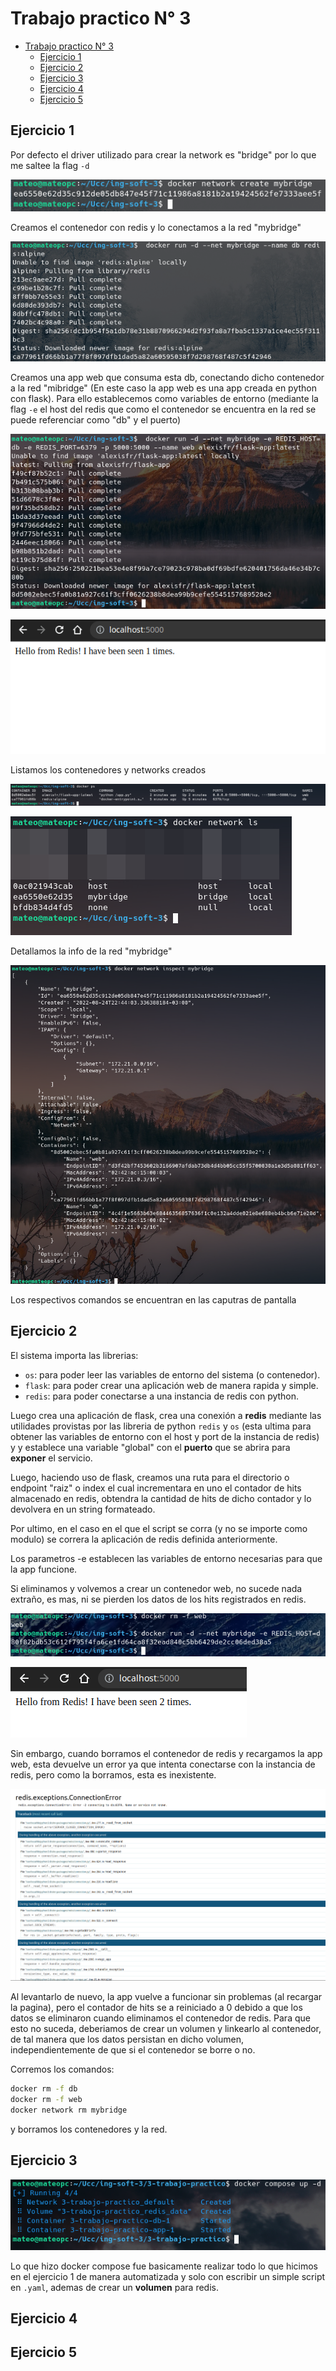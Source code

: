# Trabajo practico N° 3

- [Trabajo practico N° 3](#trabajo-practico-n-3)
  - [Ejercicio 1](#ejercicio-1)
  - [Ejercicio 2](#ejercicio-2)
  - [Ejercicio 3](#ejercicio-3)
  - [Ejercicio 4](#ejercicio-4)
  - [Ejercicio 5](#ejercicio-5)

## Ejercicio 1

Por defecto el driver utilizado para crear la network es "bridge" por lo que me saltee la flag `-d`

![](img/network_create.png)

Creamos el contenedor con redis y lo conectamos  a la red "mybridge"

![](img/creating_redis.png)

Creamos una app web que consuma esta db, conectando dicho contenedor a la red "mibridge" (En este caso la app web es una app creada en python con flask). Para ello establecemos como variables de entorno (mediante la flag `-e` el host del redis que como el contenedor se encuentra en la red se puede referenciar como "db" y el puerto)

![](img/creating_flask.png)

![](img/5000.png)

Listamos los contenedores y networks creados

![](img/web_and_db.png)

![](img/networks.png)

Detallamos la info de la red "mybridge"

![](img/mybridge.png)

Los respectivos comandos se encuentran en las caputras de pantalla

## Ejercicio 2

El sistema importa las librerias:

* `os`: para poder leer las variables de entorno del sistema (o contenedor).
* `flask`: para poder crear una aplicación web de manera rapida y simple.
* `redis`: para poder conectarse a una instancia de redis con python.

Luego crea una aplicación de flask, crea una conexión a **redis** mediante las utilidades provistas por las libreria de python `redis` y `os` (esta ultima para obtener las variables de entorno con el host y port de la instancia de redis) y  y establece una variable "global" con el **puerto** que se abrira para **exponer** el servicio.

Luego, haciendo uso de flask, creamos una ruta para el directorio o endpoint "raiz" o index el cual incrementara en uno el contador de hits almacenado en redis, obtendra la cantidad de hits de dicho contador y lo devolvera en un string formateado.

Por ultimo, en el caso en el que el script se corra (y no se importe como modulo) se correra  la aplicación de redis definida anteriormente.

Los parametros -e establecen las variables de entorno necesarias para que la app funcione.

Si eliminamos y volvemos a crear un contenedor web, no sucede nada extraño, es mas, ni se pierden los datos de los hits registrados en redis.

![](img/re_run_web.png)

![](img/2_5000.png)

Sin embargo, cuando borramos el contenedor de redis y recargamos la app web, esta devuelve un error ya que intenta conectarse con la instancia de redis, pero como la borramos, esta es inexistente.

![](img/error.png)

Al levantarlo de nuevo, la app vuelve a funcionar sin problemas (al recargar la pagina), pero el contador de hits se a reiniciado a 0 debido a que los datos se eliminaron cuando eliminamos el contenedor de redis. Para que esto no suceda, deberiamos de crear un volumen y linkearlo al contenedor, de tal manera que los datos persistan en dicho volumen, independientemente de que si el contenedor se borre o no.

Corremos los comandos:

```bash
docker rm -f db
docker rm -f web
docker network rm mybridge
```

y borramos los contenedores y la red.

## Ejercicio 3

![](img/docker-compose.png)

Lo que hizo docker compose fue basicamente realizar todo lo que hicimos en el ejercicio 1 de manera automatizada y solo con escribir un simple script en `.yaml`, ademas de crear un **volumen** para redis.

## Ejercicio 4



## Ejercicio 5